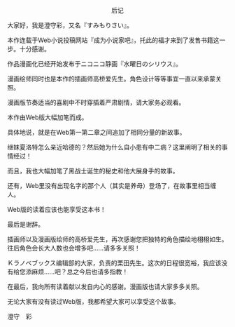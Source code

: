 <p align="center">后记</p>

大家好，我是澄守彩，又名『すみもりさい』。

本作连载于Web小说投稿网站『成为小说家吧』，托此的福才来到了发售书籍这一步。十分感谢。

作品漫画化已经开始发布于ニコニコ静画『水曜日のシリウス』。

漫画绘师同时也是本作的插画师高桥爱先生。角色设计等等事宜一直以来承蒙关照。

漫画版节奏适当的喜剧中不时穿插着严肃剧情，请大家务必观看。

本作由Web版大幅加笔而成。

具体地说，就是在Web第一第二章之间追加了相同分量的新故事。

继妹夏洛特怎么亲近哈德的？然后她为什么自小患有中二病？这里阐明了相关的事情经过！

而且，我也大幅加笔了黑战士诞生的秘史和他大展身手的故事。

还有，Web里没有出现名字的那个人（其实是养母）登场了，在故事里相当缠人。

Web版的读着应该也能享受这本书！

最后是谢辞。

插画师以及漫画版绘师的高桥爱先生，再次感谢您把独特的角色描绘地栩栩如生。往后角色会长大人数也会增多吧……请多多关照！

Ｋラノベブックス编辑部的大家，负责的栗田先生。这次的日程很宽裕，我应该没有给您添麻烦……吧？总之今后也请多指教！

在最后，我向所有读着献以发自内心的感谢。漫画版也请大家多多关照。

无论大家有没有读过Web版，我都希望大家可以享受这个故事。

澄守　彩


